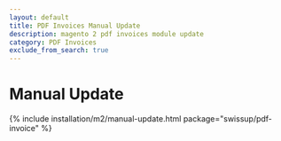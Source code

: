 ```yaml
---
layout: default
title: PDF Invoices Manual Update
description: magento 2 pdf invoices module update
category: PDF Invoices
exclude_from_search: true
---
```


# Manual Update

{% include installation/m2/manual-update.html package="swissup/pdf-invoice" %}
